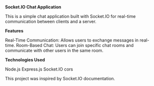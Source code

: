 **Socket.IO Chat Application**

This is a simple chat application built with Socket.IO for real-time communication between clients and a server.

**Features**

Real-Time Communication: Allows users to exchange messages in real-time.
Room-Based Chat: Users can join specific chat rooms and communicate with other users in the same room.

**Technologies Used**

Node.js
Express.js
Socket.IO
cors


This project was inspired by Socket.IO documentation.


